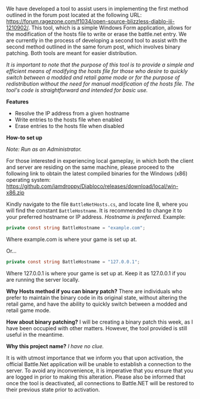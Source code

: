 We have developed a tool to assist users in implementing the first method outlined in the forum post located at the following URL: https://forum.ragezone.com/f1034/open-source-blizzless-diablo-iii-1210902/. This tool, which is a simple Windows Form application, allows for the modification of the hosts file to write or erase the battle.net entry. We are currently in the process of developing a second tool to assist with the second method outlined in the same forum post, which involves binary patching. Both tools are meant for easier distribution.

_It is important to note that the purpose of this tool is to provide a simple and efficient means of modifying the hosts file for those who desire to quickly switch between a modded and retail game mode or for the purpose of redistribution without the need for manual modification of the hosts file. The tool's code is straightforward and intended for basic use._

**Features**

- Resolve the IP address from a given hostname
- Write entries to the hosts file when enabled
- Erase entries to the hosts file when disabled

**How-to set up**

*Note: Run as an Administrator.*

For those interested in experiencing local gameplay, in which both the client and server are residing on the same machine, please proceed to the following link to obtain the latest compiled binaries for the Windows (x86) operating system: https://github.com/iamdroppy/Diabloco/releases/download/local/win-x86.zip

Kindly navigate to the file `BattleNetHosts.cs`, and locate line 8, where you will find the constant `BattleHostname`. It is recommended to change it to your preferred hostname or IP address. *Hostname is preferred.*
Example:

```csharp
private const string BattleHostname = "example.com";
```

Where example.com is where your game is set up at.

Or...

```csharp
private const string BattleHostname = "127.0.0.1";
```

Where 127.0.0.1 is where your game is set up at. Keep it as 127.0.0.1 if you are running the server locally.

**Why Hosts method if you can binary patch?**
There are individuals who prefer to maintain the binary code in its original state, without altering the retail game, and have the ability to quickly switch between a modded and retail game mode.

**How about binary patching?**
I will be creating a binary patch this week, as I have been occupied with other matters. However, the tool provided is still useful in the meantime.

**Why this project name?**
_I have no clue._

It is with utmost importance that we inform you that upon activation, the official Battle.Net application will be unable to establish a connection to the server. To avoid any inconvenience, it is imperative that you ensure that you are logged in prior to making this alteration. Please also be informed that once the tool is deactivated, all connections to Battle.NET will be restored to their previous state prior to activation.
